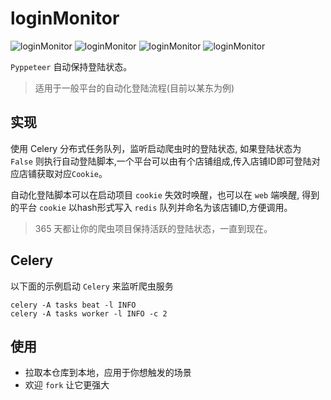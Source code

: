 # loginMonitor
![loginMonitor](https://img.shields.io/badge/Python-3.7-green)
![loginMonitor](https://img.shields.io/badge/Celery-5.0.5-blue)
![loginMonitor](https://img.shields.io/badge/Redis-3.5.3-red)
![loginMonitor](https://img.shields.io/badge/pyppeteer-0.2.2-yellow)


`Pyppeteer` 自动保持登陆状态。

> 适用于一般平台的自动化登陆流程(目前以某东为例)

## 实现

使用 Celery 分布式任务队列，监听启动爬虫时的登陆状态, 如果登陆状态为 `False` 则执行自动登陆脚本,一个平台可以由有个店铺组成,传入店铺ID即可登陆对应店铺获取对应`Cookie`。

自动化登陆脚本可以在启动项目 `cookie` 失效时唤醒，也可以在 `web` 端唤醒, 得到的平台 `cookie` 以hash形式写入 `redis` 队列并命名为该店铺ID,方便调用。


> 365 天都让你的爬虫项目保持活跃的登陆状态，一直到现在。

## Celery

以下面的示例启动 `Celery` 来监听爬虫服务

```shell
celery -A tasks beat -l INFO
celery -A tasks worker -l INFO -c 2
```

## 使用

- 拉取本仓库到本地，应用于你想触发的场景
- 欢迎 `fork` 让它更强大
